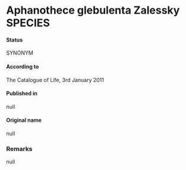 Aphanothece glebulenta Zalessky SPECIES
=======

#### Status
SYNONYM

#### According to
The Catalogue of Life, 3rd January 2011

#### Published in
null

#### Original name
null

### Remarks
null